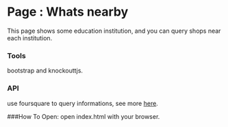 # Page : Whats nearby
This page shows some education institution, and you can query shops near each institution.

### Tools
bootstrap and knockouttjs.

### API
use foursquare to query informations, see more [here](https://developer.foursquare.com/).

###How To Open:
open index.html with your browser.
